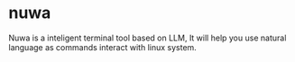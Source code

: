 # nuwa
Nuwa is a inteligent terminal tool based on LLM, It will help you use natural language as commands interact with linux system.
